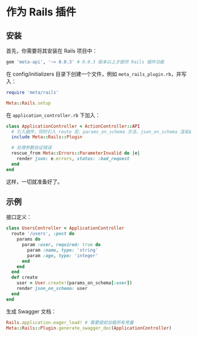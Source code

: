 # 作为 Rails 插件

## 安装

首先，你需要将其安装在 Rails 项目中：

```ruby
gem 'meta-api', '~> 0.0.3' # 0.0.3 版本以上才提供 Rails 插件功能
```

在 config/initializers 目录下创建一个文件，例如 `meta_rails_plugin.rb`，并写入：

```ruby
require 'meta/rails'

Meta::Rails.setup
```

在 `application_controller.rb` 下加入：

```ruby
class ApplicationController < ActionController::API
  # 引入插件，同时引入 route 宏、params_on_schema 方法、json_on_schema 渲染器
  include Meta::Rails::Plugin

  # 处理参数验证错误
  rescue_from Meta::Errors::ParameterInvalid do |e|
    render json: e.errors, status: :bad_request
  end
end
```

这样，一切就准备好了。

## 示例

接口定义：

```ruby
class UsersController < ApplicationController
  route '/users', :post do
    params do
      param :user, required: true do
        param :name, type: 'string'
        param :age, type: 'integer'
      end
    end
  end
  def create
    user = User.create!(params_on_schema[:user])
    render json_on_schema: user
  end
end
```

生成 Swagger 文档：

```ruby
Rails.application.eager_load! # 需要提前加载所有常量
Meta::Rails::Plugin.generate_swagger_doc(ApplicationController)
```
